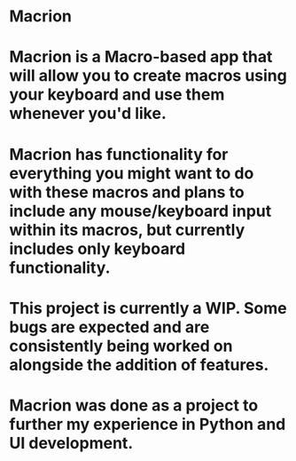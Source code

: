 # Macrion


# Macrion is a Macro-based app that will allow you to create macros using your keyboard and use them whenever you'd like.
# Macrion has functionality for everything you might want to do with these macros and plans to include any mouse/keyboard input within its macros, but currently includes only keyboard functionality.
# This project is currently a WIP. Some bugs are expected and are consistently being worked on alongside the addition of features.
# Macrion was done as a project to further my experience in Python and UI development.
